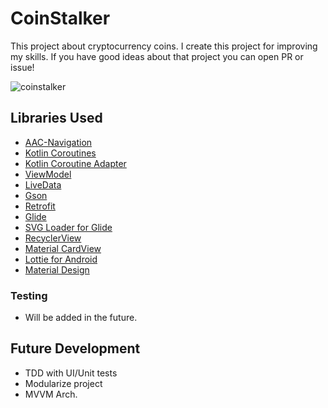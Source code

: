 # CoinStalker
This project about cryptocurrency coins. I create this project for improving my skills. If you have good ideas about that project you can open PR or issue!

![coinstalker](https://user-images.githubusercontent.com/22769589/50541103-6ac52c80-0baf-11e9-821e-6f57f15d4862.png)
## Libraries Used
  
 - [AAC-Navigation](https://developer.android.com/topic/libraries/architecture/navigation/)
 - [Kotlin Coroutines](https://github.com/Kotlin/kotlinx.coroutines)
 - [Kotlin Coroutine Adapter](https://github.com/JakeWharton/retrofit2-kotlin-coroutines-adapter)
 - [ViewModel](https://developer.android.com/topic/libraries/architecture/viewmodel)
 - [LiveData](https://developer.android.com/topic/libraries/architecture/livedata)
 - [Gson](https://github.com/google/gson)
 - [Retrofit](https://square.github.io/retrofit/)
 - [Glide](https://github.com/bumptech/glide)
 - [SVG Loader for Glide](https://github.com/2coffees1team/GlideToVectorYou)
 - [RecyclerView](https://developer.android.com/guide/topics/ui/layout/recyclerview)
 - [Material CardView](https://material.io/develop/android/components/material-card-view/)
 - [Lottie for Android](https://github.com/airbnb/lottie-android)
 - [Material Design](https://material.io/develop/android/docs/getting-started/)
 
### Testing
 - Will be added in the future.

## Future Development

 - TDD with UI/Unit tests
 - Modularize project
 - MVVM Arch.

